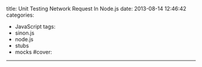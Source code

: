 title: Unit Testing Network Request In Node.js
date: 2013-08-14 12:46:42
categories:
  - JavaScript
tags:
  - sinon.js
  - node.js
  - stubs
  - mocks
#cover:
---

